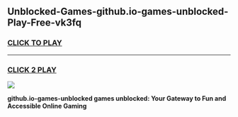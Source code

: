 
## Unblocked-Games-github.io-games-unblocked-Play-Free-vk3fq
<h3>
<a href="https://premium76.site?title=github.io-games-unblocked&ref=23A">CLICK TO PLAY</a></h3>
<hr>

<h3>
<a href="https://premium76.site?title=github.io-games-unblocked&ref=23A">CLICK 2 PLAY</a>
  
</h3>

<a href="https://premium76.site?title=github.io-games-unblocked&ref=23A"><img src="https://clearcache.store/games.png"></a>


**github.io-games-unblocked games unblocked: Your Gateway to Fun and Accessible Online Gaming**

